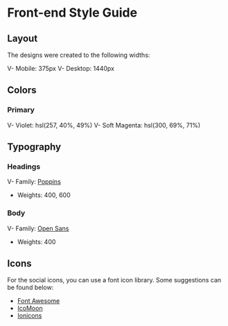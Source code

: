 # Front-end Style Guide

## Layout

The designs were created to the following widths:

V- Mobile: 375px
V- Desktop: 1440px

## Colors

### Primary

V- Violet: hsl(257, 40%, 49%)
V- Soft Magenta: hsl(300, 69%, 71%)

## Typography

### Headings

V- Family: [Poppins](https://fonts.google.com/specimen/Poppins)
- Weights: 400, 600

### Body

V- Family: [Open Sans](https://fonts.google.com/specimen/Open+Sans)
- Weights: 400

## Icons

For the social icons, you can use a font icon library. Some suggestions can be found below:

- [Font Awesome](https://fontawesome.com/)
- [IcoMoon](https://icomoon.io/)
- [Ionicons](https://ionicons.com/)
